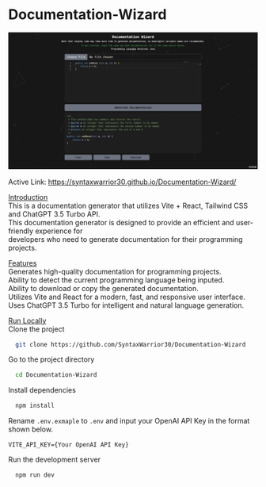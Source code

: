 # Documentation-Wizard

<img alt="DocWizardScreenshot" src="public/DocWizScreenShot.png">


Active Link: https://syntaxwarrior30.github.io/Documentation-Wizard/


<ins>Introduction</ins> </br>
This is a documentation generator that utilizes Vite + React, Tailwind CSS and ChatGPT 3.5 Turbo API. </br>
This documentation generator is designed to provide an efficient and user-friendly experience for </br>
developers who need to generate documentation for their programming projects.

<ins>Features</ins> </br>
Generates high-quality documentation for programming projects. </br>
Ability to detect the current programming language being inputed. </br>
Ability to download or copy the generated documentation. </br>
Utilizes Vite and React for a modern, fast, and responsive user interface. </br>
Uses ChatGPT 3.5 Turbo for intelligent and natural language generation. </br>

<ins>Run Locally</ins> </br>
Clone the project
```bash
  git clone https://github.com/SyntaxWarrior30/Documentation-Wizard
```
Go to the project directory
```bash
  cd Documentation-Wizard
```
Install dependencies
```bash
  npm install
```
Rename `.env.exmaple` to `.env` and input your OpenAI API Key in the format shown below. </br>
```
VITE_API_KEY={Your OpenAI API Key}
```
Run the development server
```bash
  npm run dev
```

